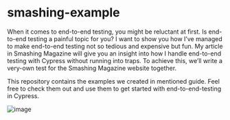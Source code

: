 # smashing-example

When it comes to end-to-end testing, you might be reluctant at first. Is end-to-end testing a painful topic for you? I want to show you how I’ve managed to make end-to-end testing not so tedious and expensive but fun. My article in Smashing Magazine will give you an insight into how I handle end-to-end testing with Cypress without running into traps. To achieve this, we’ll write a very-own test for the Smashing Magazine website together.

This repository contains the examples we created in mentioned guide. Feel free to check them out and use them to get started with end-to-end-testing in Cypress. 

![image](https://user-images.githubusercontent.com/29896429/132255314-01f7ff89-965f-4f04-bd3d-6155577cabd5.png)
